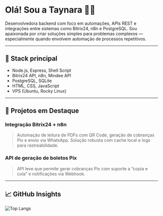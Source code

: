 # Olá! Sou a Taynara 👩‍💻

Desenvolvedora backend com foco em automações, APIs REST e integrações entre sistemas como Bitrix24, n8n e PostgreSQL. Sou apaixonada por criar soluções simples para problemas complexos — especialmente quando envolvem automação de processos repetitivos.

---

## 🔧 Stack principal

- Node.js, Express, Shell Script
- Bitrix24 API, n8n, Mindee API
- PostgreSQL, SQLite
- HTML, CSS, JavaScript
- VPS (Ubuntu, Rocky Linux)

---

## 🚀 Projetos em Destaque

### Integração Bitrix24 + n8n
> Automação de leitura de PDFs com QR Code, geração de cobranças Pix e envio via WhatsApp. Solução robusta com cache local e logs para rastreabilidade.

### API de geração de boletos Pix
> API leve que permite gerar cobranças Pix com suporte a “copia e cola” e notificações via Webhook.

---

## 📈 GitHub Insights

<!-- Gráfico de linguagens -->
![Top Langs](https://github-readme-stats.vercel.app/api/top-langs/?username=gitTaynara4x4&layout=compact&theme=tokyonight)
